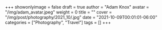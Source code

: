 +++
showonlyimage = false
draft = true
author = "Adam Knox"
avatar = "/img/adam_avatar.jpeg"
weight = 0
title = ""
cover = "/img/post/photography/2021_10/.jpg"
date = "2021-10-09T00:01:01-06:00"
categories = ["Photography", "Travel"]
tags = []
+++
<!--more-->
